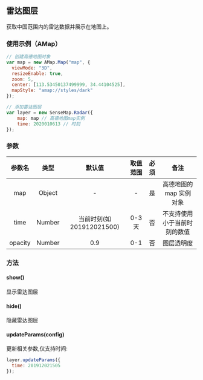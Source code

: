 ## 雷达图层

获取中国范围内的雷达数据并展示在地图上。

### 使用示例（AMap）

```js
// 创建高德地图对象
var map = new AMap.Map("map", {
  viewMode: "3D",
  resizeEnable: true,
  zoom: 5,
  center: [113.53450137499999, 34.44104525],
  mapStyle: "amap://styles/dark"
});

// 添加雷达图层
var layer = new SenseMap.Radar({
    map: map // 高德地图map实例
    time: 2020010613 // 时刻
});
```

### 参数

| 参数名  |  类型  |          默认值           | 取值范围 | 必须 |             备注             |
| :-----: | :----: | :-----------------------: | :------: | :--: | :--------------------------: |
|   map   | Object |             -             |    -     |  是  |   高德地图的 map 实例对象    |
|  time   | Number | 当前时刻(如 201912021500) |  0-3 天  |  否  | 不支持使用小于当前时刻的数值 |
| opacity | Number |            0.9            |   0-1    |  否  |          图层透明度          |

### 方法

#### show()

显示雷达图层

#### hide()

隐藏雷达图层

#### updateParams(config)

更新相关参数,仅支持时间:

```js
layer.updateParams({
  time: 201912021505
});
```
